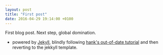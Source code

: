 ```yaml
---
layout: post
title: "First post"
date: 2016-04-29 19:14:00 +0100
---
```


First blog post. Next step, global domination.
- powered by [Jekyll](http://jekyllrb.com), blindly following
[hank's out-of-date tutorial](http://jmcglone.com/guides/github-pages/)
and then reverting to the jekkyll template.
